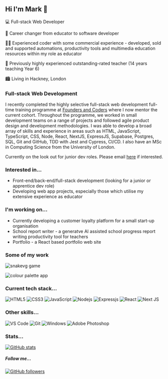 ## Hi I'm Mark :wave:

:computer: Full-stack Web Developer

:arrows_counterclockwise: Career changer from educator to software developer

:man_technologist: Experienced coder with some commercial experience - developed, sold and supported automations, productivity tools and multimedia education resources within my role as educator

:school: Previously highly experienced outstanding-rated teacher (14 years teaching Year 6)

:cityscape: Living in Hackney, London

### Full-stack Web Development

I recently completed the highly selective full-stack web development full-time training programme at [Founders and Coders](https://www.foundersandcoders.com/) where I now mentor the current cohort. Throughout the programme, we worked in small development teams on a range of projects and followed agile product design and development methodologies. I was able to develop a broad array of skills and experience in areas such as HTML, JavaScript, TypeScript, CSS, Node, React, NextJS, ExpressJS, Supabase, Postgres, SQL, Git and GitHub, TDD with Jest and Cypress, CI/CD. I also have an MSc in Computing Science from the University of London.

Currently on the look out for junior dev roles. Please email [here](mailto:dev@markhanley.co.uk) if interested.

### Interested in...

* Front-end/back-end/full-stack development (looking for a junior or apprentice dev role)
* Developing web app projects, especially those which utilise my extensive experience as educator

### I'm working on...

* Currently developing a customer loyalty platform for a small start-up organisation
* School report writer - a generatve AI assisted school progress report writing productivity tool for teachers
* Portfolio - a React based portfolio web site

### Some of my work

![snakevg game](https://user-images.githubusercontent.com/32879360/234254396-3f9c8c8b-d099-486c-bc09-f8024a43c169.gif)

![colour palette app](https://github.com/hanleymark/hanleymark/assets/32879360/eb9caa40-3108-4148-9a7f-1544a58e83f5)

### Current tech stack...
![HTML5](https://img.shields.io/badge/-HTML5-%23E44D27?style=for-the-badge&logo=html5&logoColor=ffffff)
![CSS3](https://img.shields.io/badge/-CSS3-%231572B6?style=for-the-badge&logo=css3)
![JavaScript](https://img.shields.io/badge/-JavaScript-%23F7DF1C?style=for-the-badge&logo=javascript&logoColor=000000&labelColor=%23F7DF1C&color=%23FFCE5A)
![Nodejs](https://img.shields.io/badge/-Nodejs-black?style=for-the-badge&logo=Node.js)
![Expressjs](https://img.shields.io/badge/Expressjs-404D59?style=for-the-badge&logo=Express)
![React](https://img.shields.io/badge/-React-%23282C34?style=for-the-badge&logo=react)
![Next JS](https://img.shields.io/badge/Next-black?style=for-the-badge&logo=next.js&logoColor=white)
### Other skills...
![VS Code](http://img.shields.io/badge/-VS%20Code-007ACC?style=for-the-badge&logo=visual-studio-code&logoColor=ffffff)
![Git](https://img.shields.io/badge/-Git-%23F05032?style=for-the-badge&logo=git&logoColor=%23ffffff)
![Windows](http://img.shields.io/badge/-Windows-0078D6?style=for-the-badge&logo=windows&logoColor=ffffff)
![Adobe Photoshop](http://img.shields.io/badge/-Adobe%20Photoshop-26C9FF?style=for-the-badge&logo=adobe-photoshop&logoColor=ffffff)

### Stats...
[![GitHub stats](https://github-readme-stats.vercel.app/api?username=hanleymark)](https://github.com/anuraghazra/github-readme-stats)
##### Follow me...
[![GitHub followers](https://img.shields.io/github/followers/hanleymark?style=social)](https://github.com/hanleymark)
